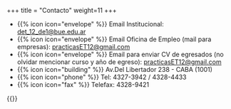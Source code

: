 +++
title = "Contacto"
weight=11
+++

- {{% icon icon="envelope" %}} Email Institucional: det_12_de1@bue.edu.ar
- {{% icon icon="envelope" %}} Email Oficina de Empleo (mail para empresas): practicasET12@gmail.com
- {{% icon icon="envelope" %}} Email para enviar CV de egresados (no olvidar mencionar curso y año de egreso): practicasET12@gmail.com
- {{% icon icon="building" %}} Av.Del Libertador 238 - CABA (1001)
- {{% icon icon="phone" %}} Tel: 4327-3942 / 4328-4433
- {{% icon icon="fax" %}} Telefax: 4328-9421

{{<mapita>}}